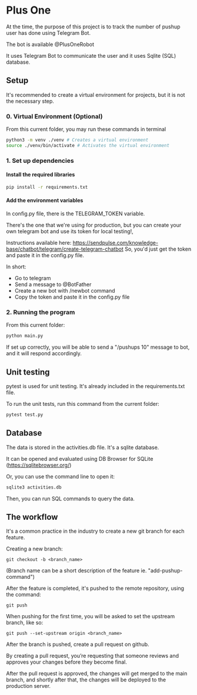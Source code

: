 
# Plus One


At the time, the purpose of this project is to track 
the number of pushup user has done using Telegram Bot.

The bot is available @PlusOneRobot

It uses Telegram Bot to communicate the user and it
uses Sqlite (SQL) database. 

## Setup

It's recommended to create a virtual environment for projects, but 
it is not the necessary step.

### 0. Virtual Environment (Optional)

From this current folder, you may run these commands in terminal

```bash
python3 -m venv ./venv # Creates a virtual environment
source ./venv/bin/activate # Activates the virtual environment
```

### 1. Set up dependencies

#### Install the required libraries

```bash
pip install -r requirements.txt
```

#### Add the environment variables

In config.py file, there is the TELEGRAM_TOKEN variable.

There's the one that we're using for production, but you can
create your own telegram bot and use its token for local testing!,

Instructions available here: https://sendpulse.com/knowledge-base/chatbot/telegram/create-telegram-chatbot
So, you'd just get the token and paste it in the config.py file.

In short:
- Go to telegram
- Send a message to @BotFather
- Create a new bot with /newbot command
- Copy the token and paste it in the config.py file

### 2. Running the program

From this current folder:

```bash
python main.py
```

If set up correctly, you will be able to send a 
"/pushups 10" message to bot, and it will respond accordingly.

## Unit testing

pytest is used for unit testing. It's already included in the requirements.txt file.

To run the unit tests, run this command from the current folder:

```bash
pytest test.py
```

## Database

The data is stored in the activities.db file. It's a sqlite database.

It can be opened and evaluated using DB Browser for SQLite (https://sqlitebrowser.org/)

Or, you can use the command line to open it:

```bash
sqlite3 activities.db
```

Then, you can run SQL commands to query the data.

## The workflow

It's a common practice in the industry to 
create a new git branch for each feature.

Creating a new branch:
```
git checkout -b <branch_name>
```

(Branch name can be a short description of the feature ie. "add-pushup-command")

After the feature is completed, it's pushed to the remote repository,
using the command:
```
git push
```

When pushing for the first time, you will be asked to set the upstream branch, like so:
```
git push --set-upstream origin <branch_name>
```

After the branch is pushed, create a pull request on github.

By creating a pull request, you’re requesting that someone reviews and approves your changes before they become final.

After the pull request is approved, the changes will get merged to the main branch, and shortly after that,
the changes will be deployed to the production server.


